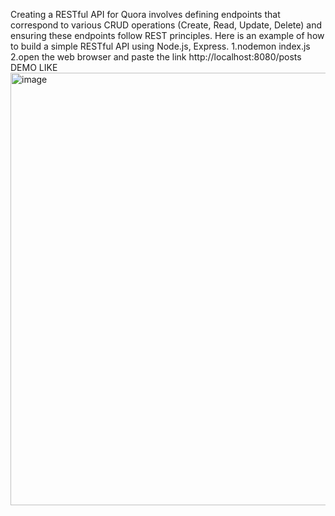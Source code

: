 Creating a RESTful API  for Quora involves defining endpoints that correspond to various CRUD operations (Create, Read, Update, Delete) and ensuring these endpoints follow REST principles. Here is an example of how to build a simple RESTful API using Node.js, Express.
1.nodemon index.js
2.open the web browser and paste the link http://localhost:8080/posts
DEMO LIKE
<img width="692" alt="image" src="https://github.com/dikshant-4848/RESTful/assets/163756344/22227c7a-e7e6-4838-9701-3d94b1e3e004">
